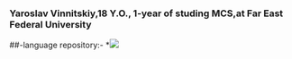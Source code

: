 ### Yaroslav Vinnitskiy,18 Y.O., 1-year of studing MCS,at Far East Federal University 

##-language repository:-
*<img src="https://img.shields.io/badge/C++-DEB887?style=for-the-badge&logo=c++&logoColor=black" />

